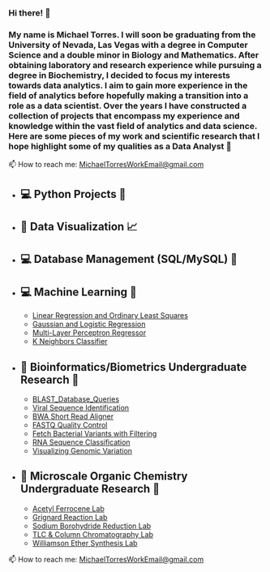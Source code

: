 ### Hi there! 👋

### My name is Michael Torres.  I will soon be graduating from the University of Nevada, Las Vegas with a degree in Computer Science and a double minor in Biology and Mathematics.  After obtaining laboratory and research experience while pursuing a degree in Biochemistry, I decided to focus my interests towards data analytics.  I aim to gain more experience in the field of analytics before hopefully making a transition into a role as a data scientist.  Over the years I have constructed a collection of projects that encompass my experience and knowledge within the vast field of analytics and data science.  Here are some pieces of my work and scientific research that I hope highlight some of my qualities as a Data Analyst 🙂

📫 How to reach me: MichaelTorresWorkEmail@gmail.com

- ##  💻 Python Projects 🐍

- ## 🎨 Data Visualization 📈

- ##  💻 Database Management (SQL/MySQL) 💾


- ##  💻 Machine Learning 🤖

  - [Linear Regression and Ordinary Least Squares](https://github.com/Michael96Torres/Machine-Learning/tree/main/Linear%20Regression%20and%20Ordinary%20Least%20Squares)
  - [Gaussian and Logistic Regression](https://github.com/Michael96Torres/Machine-Learning/tree/main/Gaussian%20and%20Logistic%20Regression)
  - [Multi-Layer Perceptron Regressor](https://github.com/Michael96Torres/Machine-Learning/tree/main/MultiLayerPerceptron(MLP)_Regressor)
  - [K Neighbors Classifier](https://github.com/Michael96Torres/Machine-Learning/tree/main/K%20Neighbors%20Classifier)



- ## 🌱 Bioinformatics/Biometrics Undergraduate Research 🧬

  - [BLAST_Database_Queries](https://github.com/Michael96Torres/Bioinformatics-Biometry/blob/main/BLAST_Database_Queries.sh)
  - [Viral Sequence Identification](https://github.com/Michael96Torres/Bioinformatics-Biometry/blob/main/BLAST_Viral_Sequence_Identification.sh)
  - [BWA Short Read Aligner](https://github.com/Michael96Torres/Bioinformatics-Biometry/blob/main/BWA_short_read_aligner.sh)
  - [FASTQ Quality Control](https://github.com/Michael96Torres/Bioinformatics-Biometry/blob/main/Fastq_Quality_Control.sh)
  - [Fetch Bacterial Variants with Filtering](https://github.com/Michael96Torres/Bioinformatics-Biometry/blob/main/Fetch_Bacterial_Variant_with_Filtering.sh)
  - [RNA Sequence Classification](https://github.com/Michael96Torres/Bioinformatics-Biometry/blob/main/RNA-Seq_Classification.sh)
  - [Visualizing Genomic Variation](https://github.com/Michael96Torres/Bioinformatics-Biometry/blob/main/Visualizing_large_scale_genomic_variation.sh)



- ## 🥼 Microscale Organic Chemistry Undergraduate Research 🧪

  - [Acetyl Ferrocene Lab](https://github.com/Michael96Torres/Chemistry-Undergraduate-Research/blob/main/Acetyl%20Ferrocene%20Lab%20Report.docx)
  - [Grignard Reaction Lab](https://github.com/Michael96Torres/Chemistry-Undergraduate-Research/blob/main/Grignard%20Reaction.docx)
  - [Sodium Borohydride Reduction Lab](https://github.com/Michael96Torres/Chemistry-Undergraduate-Research/blob/main/Sodium%20Borohydride%20Reduction%20Lab%20Report.docx)
  - [TLC & Column Chromatography Lab](https://github.com/Michael96Torres/Chemistry-Undergraduate-Research/blob/main/TLC%20%26%20Column%20Chromatography%20Report.docx)
  - [Williamson Ether Synthesis Lab](https://github.com/Michael96Torres/Chemistry-Undergraduate-Research/blob/main/Williamson%20Ether%20Synthesis.docx)
  

📫 How to reach me: MichaelTorresWorkEmail@gmail.com


<!--
**Michael96Torres/Michael96Torres** is a ✨ _special_ ✨ repository because its `README.md` (this file) appears on your GitHub profile.
🧪🧬🦠💉🩺🔬🥽 🥼 
-->
